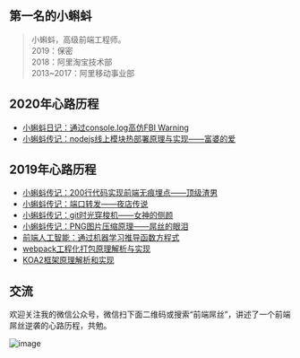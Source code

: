 ## 第一名的小蝌蚪

> 小蝌蚪，高级前端工程师。   <br/>
> 2019：保密<br/>
> 2018：阿里淘宝技术部<br/>
> 2013~2017：阿里移动事业部<br/>




## 2020年心路历程

- [小蝌蚪日记：通过console.log高仿FBI Warning](https://github.com/airuikun/blog/issues/11)
- [小蝌蚪传记：nodejs线上模块热部署原理与实现——富婆的爱](https://github.com/airuikun/blog/issues/10)

## 2019年心路历程

- [小蝌蚪传记：200行代码实现前端无痕埋点——顶级渣男](https://github.com/airuikun/blog/issues/8)
- [小蝌蚪传记：端口转发——夜店传说](https://github.com/airuikun/blog/issues/6)
- [小蝌蚪传记：git时光穿梭机——女神的侧颜](https://github.com/airuikun/blog/issues/5)
- [小蝌蚪传记：PNG图片压缩原理——屌丝的眼泪](https://github.com/airuikun/blog/issues/1)
- [前端人工智能：通过机器学习推导函数方程式](https://github.com/airuikun/blog/issues/3)
- [webpack工程化打包原理解析与实现](https://github.com/airuikun/blog/issues/4)
- [KOA2框架原理解析和实现](https://github.com/airuikun/blog/issues/2)


## 交流

欢迎关注我的微信公众号，微信扫下面二维码或搜索“前端屌丝”，讲述了一个前端屌丝逆袭的心路历程，共勉。

![image](https://github.com/airuikun/blog/raw/master/images/weekly/diaosierweima.jpg)
